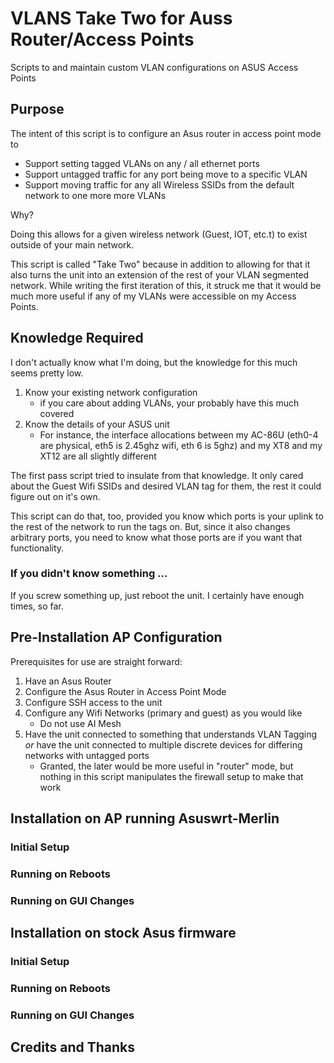 # VLANS Take Two for Auss Router/Access Points
Scripts to and maintain custom VLAN configurations on ASUS Access Points

## Purpose
The intent of this script is to configure an Asus router in access point mode to 
- Support setting tagged VLANs on any / all ethernet ports
- Support untagged traffic for any port being move to a specific VLAN
- Support moving traffic for any all Wireless SSIDs from the default network to one more more VLANs

Why?  

Doing this allows for a given wireless network (Guest, IOT, etc.t) to exist outside of your main network.  

This script is called "Take Two" because in addition to allowing for that it also turns the unit into an extension of the rest of your VLAN segmented network.  While writing the first iteration of this, it struck me that it would be much more useful if any of my VLANs were accessible on my Access Points.

## Knowledge Required
I don't actually know what I'm doing, but the knowledge for this much seems pretty low.

1. Know your existing network configuration 
   - if you care about adding VLANs, your probably have this much covered
2. Know the details of your ASUS unit
   - For instance, the interface allocations between my AC-86U (eth0-4 are physical, eth5 is 2.45ghz wifi, eth 6 is 5ghz) and my XT8 and my XT12 are all slightly different

The first pass script tried to insulate from that knowledge. It only cared about the Guest Wifi SSIDs and desired VLAN tag for them, the rest it could figure out on it's own.

This script can do that, too, provided you know which ports is your uplink to the rest of the network to run the tags on.  But, since it also changes arbitrary ports, you need to know what those ports are if you want that functionality. 

### If you didn't know something ...
If you screw something up, just reboot the unit.  I certainly have enough times, so far.

## Pre-Installation AP Configuration
Prerequisites for use are straight forward:
1. Have an Asus Router
2. Configure the Asus Router in Access Point Mode
3. Configure SSH access to the unit
4. Configure any Wifi Networks (primary and guest) as you would like
   - Do not use AI Mesh
5. Have the unit connected to something that understands VLAN Tagging _or_ have the unit connected to multiple discrete devices for differing networks with untagged ports
   - Granted, the later would be more useful in "router" mode, but nothing in this script manipulates the firewall setup to make that work
## Installation on AP running Asuswrt-Merlin
### Initial Setup
### Running on Reboots
### Running on GUI Changes
## Installation on stock Asus firmware
### Initial Setup
### Running on Reboots
### Running on GUI Changes
## Credits and Thanks